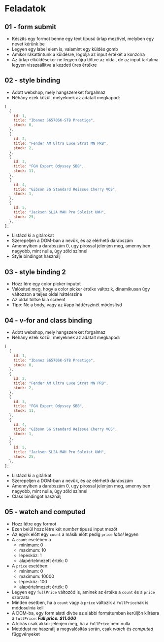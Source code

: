 # Feladatok

## 01 - form submit
- Készíts egy formot benne egy text típusú űrlap mezővel, melyben egy nevet kérünk be
- Legyen egy label elem is, valamint egy küldés gomb
- Amikor rákattintunk a küldésre, logolja az input értékét a konzolra
- Az űrlap elküldésekor ne legyen újra töltve az oldal, de az input tartalma legyen visszaállítva a kezdeti üres értékre


## 02 - style binding
- Adott webshop, mely hangszereket forgalmaz
- Néhány ezek közül, melyeknek az adatait megkapod:

```js
[
  {
    id: 1,
    title: "Ibanez S6570SK-STB Prestige",
    stock: 0,
  },
  {
    id: 2,
    title: "Fender AM Ultra Luxe Strat MN PRB",
    stock: 2,
  },
  {
    id: 3,
    title: "FGN Expert Odyssey SBB",
    stock: 11,
  },
  {
    id: 4,
    title: "Gibson SG Standard Reissue Cherry VOS",
    stock: 1,
  },
  {
    id: 5,
    title: "Jackson SL2A MAH Pro Soloist UWH",
    stock: 25,
  },
];
```

- Listázd ki a gitárokat
- Szerepeljen a DOM-ban a nevük, és az elérhető darabszám
- Amennyiben a darabszám 0, ugy pirossal jelenjen meg, amennyiben nagyobb, mint nulla, úgy zöld színnel
- Style bindingot használj

## 03 - style binding 2
- Hozz lére egy color picker inputot
- Valósítsd meg, hogy a color picker értéke változik, dinamikusan úgy változzon a teljes oldal háttérszíne
- Az oldal töltse ki a screent
- Tipp: Ne a body, vagy az #app háttérszínét módosítsd

## 04 - v-for and class binding
- Adott webshop, mely hangszereket forgalmaz
- Néhány ezek közül, melyeknek az adatait megkapod:

```js
[
  {
    id: 1,
    title: "Ibanez S6570SK-STB Prestige",
    stock: 0,
  },
  {
    id: 2,
    title: "Fender AM Ultra Luxe Strat MN PRB",
    stock: 2,
  },
  {
    id: 3,
    title: "FGN Expert Odyssey SBB",
    stock: 11,
  },
  {
    id: 4,
    title: "Gibson SG Standard Reissue Cherry VOS",
    stock: 1,
  },
  {
    id: 5,
    title: "Jackson SL2A MAH Pro Soloist UWH",
    stock: 25,
  },
];
```

- Listázd ki a gitárkat
- Szerepeljen a DOM-ban a nevük, és az elérhető darabszám
- Amennyiben a darabszám 0, ugy pirossal jelenjen meg, amennyiben nagyobb, mint nulla, úgy zöld színnel
- Class bindingot használj

## 05 - watch and computed
- Hozz létre egy formot
- Ezen belül hozz létre két _number_ típusú input mezőt
- Az egyik előtt egy `count` a másik előtt pedig `price` _label_ legyen
- A `count` esetében a
  - minimum: 0
  - maximum: 10
  - lépésköz: 1
  - alapértelmezett érték: 0
- A `price` esetében:
  - minimum: 0
  - maximum: 10000
  - lépésköz: 100
  - alapértelmezett érték: 0
- Legyen egy `fullPrice` változód is, aminek az értéke a `count` és a `price` szorzata
- Minden esetben, ha a `count` vagy a `price` változik a `fullPrice`nak is módosulnia kell
- A DOM-ba, egy form alatti divbe az alábbi formátumban kerüljön kiírásra a `fullPrice`: _**Full price: $11.000**_
- A kiírás csak akkor jelenjen meg, ha a `fullPrice` nem nulla
- Metódust ne használj a megvalósítás során, csak _watch_ és _computed_ függvényeket
